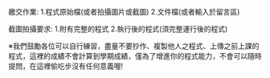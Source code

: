 繳交作業:
1.程式原始檔(或者拍攝圖片或截圖)
2.文件檔(或者輸入於留言區)

截圖拍攝要求:
1.附有完整的程式
2.執行後的程式(須完整運行後的程式)

※我們鼓勵各位可以自行練習，盡量不要抄作、複製他人之程式、上傳之前上課的程式，這裡的成績不會計算到學期成績，僅為了增進你的程式能力，不會可以隨時提問，在這裡偷吃步沒有任何意義喔!
